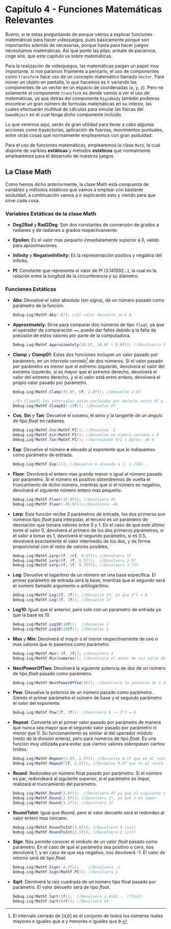 # Capítulo 4 - Funciones Matemáticas Relevantes

Bueno, si te estas preguntando de porque vamos a explicar funciones matemáticas para hacer videojuegos, pues básicamente porque son importantes además de necesarias, porque hasta para hacer juegos necesitamos matemáticas. Así que ponte las pilas, armate de paciencia, coge aire, que este capítulo va sobre matemáticas.

Para la realización de videojuegos, las matemáticas juegan un papel muy importante, si nos paramos friamente a pensarlo, el uso de componentes como `transform` hace uso de un concepto matemático llamado `Vector`. Para mover un objeto en pantalla, lo que hacemos es ir variando las componentes de un vector en un espacio de coordenadas (x, y, z). Pero no solamente el componente `transform` es donde vamos a ver el uso de matemáticas, ya que detras del componente `Rigidbody` también podemos encontrar un gran número de formulas matemáticas en su interior, las cuales efectuarán multitud de cálculos para simular las físicas del `GameObject` en el cual tenga dicho componente incluido.

Lo que veremos aquí, serán de gran utilidad para llevar a cabo algunas acciones como trayectorias, aplicación de fuerzas, movimientos puntuales, entre otras cosas que normalmente emplearemos con gran asiduidad.

Para el uso de funciones matemáticas, emplearemos la clase `Math`, la cual dispone de varibles __estáticas__ y métodos __estáticos__ que normalmente emplearemos para el desarrollo de nuestros juegos.

## La Clase Math

Como hemos dicho anteriormente, la clase Math está compuesta de variables y métodos estáticos que vamos a emplear con bastante asiduidad, a continuación vamos a ir explicando esto y viendo para que sirve cada cosa.

### Variables Estáticas de la clase Math

 * __Deg2Rad__ y __Rad2Deg__: Son dos constantes de conversión de grados a radianes y de radianes a grados respectivamente.

 * __Epsilon__: Es el valor mas pequeño inmediatamente superior a 0, valido para aproximaciones.

 * __Infinity__ y __NegativeInfinity__: Es la representación positiva y negativa del infinito.

 * __PI__: Constante que representa el valor de PI (3.141592...), la cual es la relación entre la longitud de la circunferencia y su diámetro.

### Funciones Estáticas

 * __Abs__: Devuelve el valor absoluto (sin signo), de un número pasado como parámetro de la función.
     
     ```c#
     Debug.Log(Mathf.Abs(-8)); //El valor devuelto será 8
     ```

 * __Approximately__: Sirve para comparar dos números de tipo `float`, ya que el operador de comparación `==`, puede dar fallos debido a la falta de precisión de estos valores por parte de la computadora.

     ```c#
     Debug.Log(Mathf.Approximately(50.0f, 10.0f * 5.0f)); //Devolveria true por la consola
     ```

 * __Clamp__ y __Clamp01__: Estas dos funciones incluyen un valor pasado por parámetro, en un _intervalo cerrado_[^1] de dos números. Si el valor pasado por parámetro es menor que el extremo izquierdo, devolverá el valor del extremo izquierdo, si es mayor que el extremo derecho, devolverá el valor del extremo derecho, y si el valor está entre ambos, devolverá el propio valor pasado por parámetro.

     ```c#
     Debug.Log(Mathf.Clamp(35.0f, 0f, 2.0f)); //Devuelve 2.0f

     //En Clamp01 los intervalos estan incluidos por defecto entre 0f y 1f
     Debug.Log(Mathf.Clamp01(-23f)); //Devuelve 0f
     ```

* __Cos__, __Sin__ y __Tan__: Devuelve el coseno, el seno y la tangente de un angulo de tipo _float_ en radianes.

     ```c#
     Debug.Log(Mathf.Cos(Mathf.PI)); //Devuelve -1
     Debug.Log(Mathf.Sin(Mathf.PI)); //Devuelve un numero cercano a 0
     Debug.Log(Mathf.Tan(Mathf.PI)); //Aproximado 0/1 = Aprox. de 0
     ```

* __Exp__: Devuelve el número __e__ elevado al exponente que le indiquemos como parámetro de entrada.

     ```c#
     Debug.Log(Mathf.Exp(1)); //Devuelve e elevado a 1, 2.7182...
     ```

* __Floor__: Devolverá el entero mas grande menor o igual al número pasado por parámetro. Si el número es positivo obtendremos de vuelta el truncamiento de dicho número, mientras que si el número es negativo, devolverá el siguiente número entero mas pequeño.

     ```c#
     Debug.Log(Mathf.Floor(45.9f)); //Devolvera 45
     Debug.Log(Mathf.Floor(-45.9f));//Devolvera -46
     ```

* __Lerp__: Esta función recibe 3 parámetros de entrada, los dos primeros son números tipo _float_ para interpolar, el tercero es un parámetro de desviación que tomara valores entre 0 y 1. En el caso de que este último tome el valor 0, devolverá el primero de los dos primeros parámetros, si el valor a tomar es 1, devolverá el segundo parámetro, si es 0.5, devolverá exactamente el valor intermedio de los dos, y de forma proporcional con el resto de valores posibles.

     ```c#
     Debug.Log(Mathf.Lerp(0f, 10f, 0.5f)); //Devolvera 5f
     Debug.Log(Mathf.Lerp(0f, 5f, 0.5f));  //Devolvera 2.5f
     Debug.Log(Mathf.Lerp(0f, 5f, 0.75f)); //Devolvera 3.75f
     ```

* __Log__: Devuelve el logaritmo de un número en una base específica. El primer parámetro de entrada será la base, mientras que el segundo será el número llamado argumento o antilogaritmo.

     ```c#
     Debug.Log(Mathf.Log(8f, 2f)); //Devuelve 3f, ya que 2^3 = 8
     Debug.Log(Mathf.Log(3f, 3f)); //Devuelve 1f
     ```

* __Log10__: Igual que el anterior, pero solo con un parametro de entrada ya que la base es 10.

     ```c#
     Debug.Log(Mathf.Log10(10f));  //Devuelve 1
     Debug.Log(Mathf.Log10(100f)); //Devuelve 2
     ```

* __Max__ y __Min__: Devolverá el mayor o el menor respectivamente de uno o mas valores que le pasemos como parámetro.

     ```c#
     Debug.Log(Mathf.Max(-4f, 3f)); //Devolvera 3
     Debug.Log(Mathf.Min(numeros)); //Devolvera el menor de una serie de numeros float pasados por un array llamada numeros
     ```

* __NextPowerOfTwo__: Devolverá la siguiente potencia de dos de un número de tipo _float_ pasado como parámetro.

     ```c#
     Debug.Log(Mathf.NextPowerOfTwo(26)); //Devolvera la potencia de 2 del siguiente superior a 26, que es el 32
     ```

* __Pow__: Devuelve la potencia de un número pasado como parámetro. Siendo el primer parámetro el número de base y el segundo parámetro el valor del exponente. 

     ```c#
     Debug.Log(Mathf.Pow(2f, 3f)); //Devolvera 8 -> 2^3 = 8
     ```

* __Repeat__: Convierte un el primer valor pasado por parámetro de manera que nunca sea mayor que el segundo valor pasado por parámetro ni menor que 0. Su funcionamiento es similar al del operador módulo (resto de la división entera), pero para números de tipo _float_. Es una función muy utilizada para evitar que ciertos valores sobrepasen ciertos límites.

     ```c#
     Debug.Log(Mathf.Repeat(3.0f, 2.5f)); //Devuelve 0.5f que es el resto de la division 3/2.5
     Debug.Log(Mathf.Repeat(5f, 2.5f)); //Devuelve 0.0f que es el resto de 5/2.5
     ```

* __Round__: Redondea un número float pasado por parámetro. Si el número es par, redondeará al siguiente superior, si el parámetro es impar, realizará el truncamiento del parámetro.

     ```c#
     Debug.Log(Mathf.Round(3.6f));  //Devolvera 4f ya que el siguiente superior es par
     Debug.Log(Mathf.Round(2.5f)); //Devolvera 2f, ya que 3 es impar
     Debug.Log(Mathf.Round(3.1f)); //Devolvera 3f

* __RoundToInt__: Igual que _Round_, pero el valor devuelto será el redondeo al valor entero mas cercano.

     ```c#
     Debug.Log(Mathf.RoundToInt(3.6f)); //Devolvera 4 (int)
     Debug.Log(Mathf.RoundToInt(2.5f)); //Devolvera 2 (int)
     ```

* __Sign__: Nos permite conocer el simbolo de un valor _float_ pasado como parámetro. En el caso de que el parámetro sea positivo o cero, nos devolverá 1, y en caso de que sea negativo, nos devolverá -1. El valor de retorno será de tipo _float_.

     ```c#
     Debug.Log(Mathf.Sign(-4.2f));    //Devolvera -1
     Debug.Log(Mathf.Sign(Mathf.PI)); //Devolvera 1
     ```

* __Sqrt__: Devolverá la raiz cuadrada de un número tipo float pasado por parámetro. El valor devuelto será de tipo _float_.

     ```c#
     Debug.Log(Mathf.Sqrt(2f));  //Devolvera 1.4142... (float)
     Debug.Log(Mathf.Sqrt(64f)); //Devolvera 8f
     ```

 [^1]:El intervalo cerrado de [_a_,_b_] es el conjunto de todos los números reales mayores o iguales que _a_ y menores o iguales que _b_.